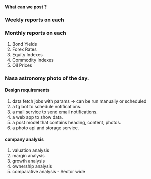 #### What can we post ?

### Weekly reports on each
### Monthly reports on each

1. Bond Yields
2. Forex Rates
3. Equity Indexes
4. Commodity Indexes
5. Oil Prices

### Nasa astronomy photo of the day.

#### Design requirements
1. data fetch jobs with params -> can be run manually or scheduled
2. a tg bot to schedule notifications.
3. a mail service to send email notifications.
4. a web app to show data.
5. a post model that contains heading, content, photos.
6. a photo api and storage service.


#### company analysis
1. valuation analysis
2. margin analysis
3. growth analysis
4. ownership analysis
5. comparative analysis - Sector wide
